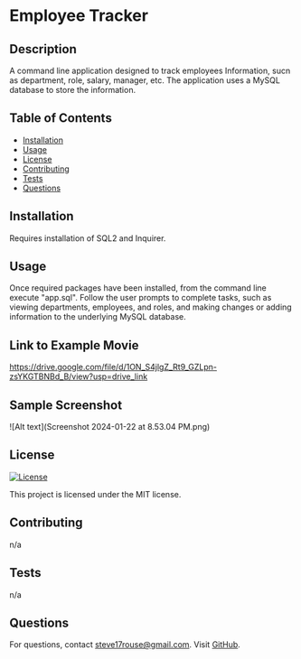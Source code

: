 # Employee Tracker

## Description
A command line application designed to track employees Information, sucn as department, role, salary, manager, etc. The application uses a MySQL database to store the information.

## Table of Contents
- [Installation](#installation)
- [Usage](#usage)
- [License](#license)
- [Contributing](#contributing)
- [Tests](#tests)
- [Questions](#questions)

## Installation
Requires installation of SQL2 and Inquirer.

## Usage
Once required packages have been installed, from the command line execute "app.sql". Follow the user prompts to complete tasks, such as viewing departments, employees, and roles, and making changes or adding information to the underlying MySQL database.


## Link to Example Movie
https://drive.google.com/file/d/1ON_S4jlgZ_Rt9_GZLpn-zsYKGTBNBd_B/view?usp=drive_link

## Sample Screenshot
![Alt text](Screenshot 2024-01-22 at 8.53.04 PM.png)



## License
[![License](https://img.shields.io/badge/License-MIT-blue.svg)](LICENSE)

This project is licensed under the MIT license.

## Contributing
n/a


## Tests
n/a

## Questions
For questions, contact steve17rouse@gmail.com. Visit [GitHub](https://github.com/stever001).
